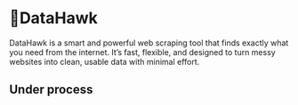 # 🦅DataHawk
DataHawk is a smart and powerful web scraping tool that finds exactly what you need from the internet. It’s fast, flexible, and designed to turn messy websites into clean, usable data with minimal effort.

## Under process 